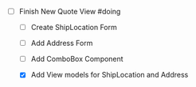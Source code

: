 - [ ] Finish New Quote View #doing
	- [ ] Create ShipLocation Form
	- [ ] Add Address Form
	- [ ] Add ComboBox Component
	- [x] Add View models for ShipLocation and Address
	